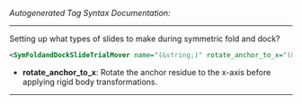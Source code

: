 _Autogenerated Tag Syntax Documentation:_

---
Setting up what types of slides to make during symmetric fold and dock?

```xml
<SymFoldandDockSlideTrialMover name="(&string;)" rotate_anchor_to_x="(&bool;)" />
```

-   **rotate_anchor_to_x**: Rotate the anchor residue to the x-axis before applying rigid body transformations.

---
